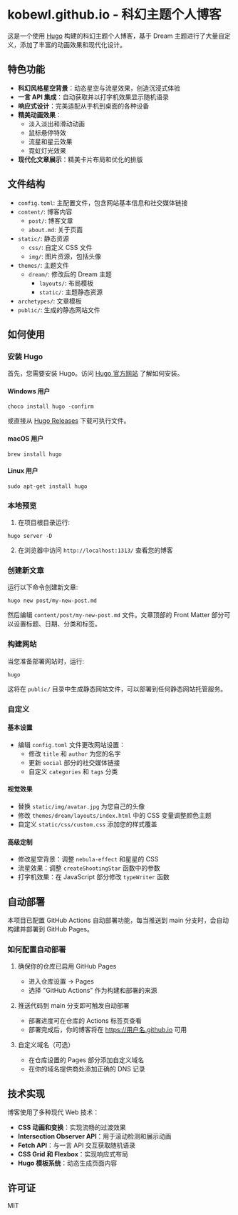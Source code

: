 # kobewl.github.io - 科幻主题个人博客

这是一个使用 [Hugo](https://gohugo.io/) 构建的科幻主题个人博客，基于 Dream 主题进行了大量自定义，添加了丰富的动画效果和现代化设计。

## 特色功能

- **科幻风格星空背景**：动态星空与流星效果，创造沉浸式体验
- **一言 API 集成**：自动获取并以打字机效果显示随机语录
- **响应式设计**：完美适配从手机到桌面的各种设备
- **精美动画效果**：
  - 淡入淡出和滑动动画
  - 鼠标悬停特效
  - 流星和星云效果
  - 霓虹灯光效果
- **现代化文章展示**：精美卡片布局和优化的排版

## 文件结构

- `config.toml`: 主配置文件，包含网站基本信息和社交媒体链接
- `content/`: 博客内容
  - `post/`: 博客文章
  - `about.md`: 关于页面
- `static/`: 静态资源
  - `css/`: 自定义 CSS 文件
  - `img/`: 图片资源，包括头像
- `themes/`: 主题文件
  - `dream/`: 修改后的 Dream 主题
    - `layouts/`: 布局模板
    - `static/`: 主题静态资源
- `archetypes/`: 文章模板
- `public/`: 生成的静态网站文件

## 如何使用

### 安装 Hugo

首先，您需要安装 Hugo。访问 [Hugo 官方网站](https://gohugo.io/getting-started/installing/) 了解如何安装。

#### Windows 用户

```
choco install hugo -confirm
```

或直接从 [Hugo Releases](https://github.com/gohugoio/hugo/releases) 下载可执行文件。

#### macOS 用户

```
brew install hugo
```

#### Linux 用户

```
sudo apt-get install hugo
```

### 本地预览

1. 在项目根目录运行:

```
hugo server -D
```

2. 在浏览器中访问 `http://localhost:1313/` 查看您的博客

### 创建新文章

运行以下命令创建新文章:

```
hugo new post/my-new-post.md
```

然后编辑 `content/post/my-new-post.md` 文件。文章顶部的 Front Matter 部分可以设置标题、日期、分类和标签。

### 构建网站

当您准备部署网站时，运行:

```
hugo
```

这将在 `public/` 目录中生成静态网站文件，可以部署到任何静态网站托管服务。

### 自定义

#### 基本设置

- 编辑 `config.toml` 文件更改网站设置：
  - 修改 `title` 和 `author` 为您的名字
  - 更新 `social` 部分的社交媒体链接
  - 自定义 `categories` 和 `tags` 分类

#### 视觉效果

- 替换 `static/img/avatar.jpg` 为您自己的头像
- 修改 `themes/dream/layouts/index.html` 中的 CSS 变量调整颜色主题
- 自定义 `static/css/custom.css` 添加您的样式覆盖

#### 高级定制

- 修改星空背景：调整 `nebula-effect` 和星星的 CSS
- 流星效果：调整 `createShootingStar` 函数中的参数
- 打字机效果：在 JavaScript 部分修改 `typeWriter` 函数

## 自动部署

本项目已配置 GitHub Actions 自动部署功能，每当推送到 main 分支时，会自动构建并部署到 GitHub Pages。

### 如何配置自动部署

1. 确保你的仓库已启用 GitHub Pages

   - 进入仓库设置 -> Pages
   - 选择 "GitHub Actions" 作为构建和部署的来源

2. 推送代码到 main 分支即可触发自动部署

   - 部署进度可在仓库的 Actions 标签页查看
   - 部署完成后，你的博客将在 https://用户名.github.io 可用

3. 自定义域名（可选）
   - 在仓库设置的 Pages 部分添加自定义域名
   - 在你的域名提供商处添加正确的 DNS 记录

## 技术实现

博客使用了多种现代 Web 技术：

- **CSS 动画和变换**：实现流畅的过渡效果
- **Intersection Observer API**：用于滚动检测和展示动画
- **Fetch API**：与一言 API 交互获取随机语录
- **CSS Grid 和 Flexbox**：实现响应式布局
- **Hugo 模板系统**：动态生成页面内容

## 许可证

MIT
